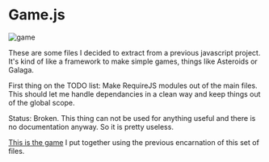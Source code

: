 # Game.js

![game][game]

These are some files I decided to extract from a previous javascript project. It's kind of like a framework to make simple games, things like Asteroids or Galaga.

First thing on the TODO list:
	Make RequireJS modules out of the main files.
	This should let me handle dependancies in a clean way and keep things out of the global scope.
	
Status: Broken. This thing can not be used for anything useful and there is no documentation anyway. So it is pretty useless.

[This is the game][tirador] I put together using the previous encarnation of this set of files.

[game]: http://f.cl.ly/items/3N420I093v3b03051W39/game.png
[tirador]: http://www.treintipollo.com/tirador/index.html
